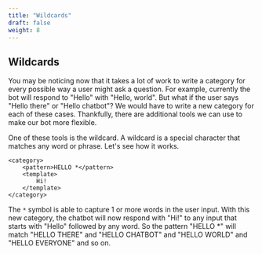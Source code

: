 ```yaml
---
title: "Wildcards"
draft: false
weight: 8
---
```


## Wildcards
You may be noticing now that it takes a lot of work to write a category for every possible way a user might ask a question. For example, currently the bot will respond to "Hello" with "Hello, world". But what if the user says "Hello there" or "Hello chatbot"? We would have to write a new category for each of these cases. Thankfully, there are additional tools we can use to make our bot more flexible. 

One of these tools is the wildcard. A wildcard is a special character that matches any word or phrase. Let's see how it works.

```
<category>
    <pattern>HELLO *</pattern>
    <template>
        Hi!
    </template>
</category>
```

The ```*``` symbol is able to capture 1 or more words in the user input. With this new category, the chatbot will now respond with "Hi!" to any input that starts with "Hello" followed by any word. So the pattern "HELLO *" will match "HELLO THERE" and "HELLO CHATBOT" and "HELLO WORLD" and "HELLO EVERYONE" and so on.